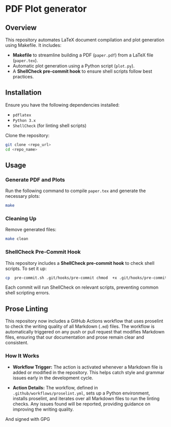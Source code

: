 # PDF Plot generator

## Overview
This repository automates LaTeX document compilation and plot generation using Makefile. It includes:
- **Makefile** to streamline building a PDF (`paper.pdf`) from a LaTeX file (`paper.tex`).
- Automatic plot generation using a Python script (`plot.py`).
- A **ShellCheck pre-commit hook** to ensure shell scripts follow best practices.

## Installation
Ensure you have the following dependencies installed:
- `pdflatex`
- `Python 3.x`
- `ShellCheck` (for linting shell scripts)

Clone the repository:
```sh
git clone <repo_url>
cd <repo_name>
```

## Usage

### Generate PDF and Plots

Run the following command to compile `paper.tex` and generate the necessary plots:

```sh
make
```

### Cleaning Up

Remove generated files:

```sh
make clean
```

### ShellCheck Pre-Commit Hook

This repository includes a **ShellCheck pre-commit hook** to check shell scripts. To set it up:

```sh
cp  pre-commit.sh .git/hooks/pre-commit chmod  +x .git/hooks/pre-commit
```

Each commit will run ShellCheck on relevant scripts, preventing common shell scripting errors.

## Prose Linting

This repository now includes a GitHub Actions workflow that uses proselint to check the writing quality of all Markdown (`.md`) files. The workflow is automatically triggered on any push or pull request that modifies Markdown files, ensuring that our documentation and prose remain clear and consistent.

### How It Works

-   **Workflow Trigger:** The action is activated whenever a Markdown file is added or modified in the repository. This helps catch style and grammar issues early in the development cycle.
    
-   **Action Details:** The workflow, defined in `.github/workflows/proselint.yml`, sets up a Python environment, installs proselint, and iterates over all Markdown files to run the linting checks. Any issues found will be reported, providing guidance on improving the writing quality.

And signed with GPG
